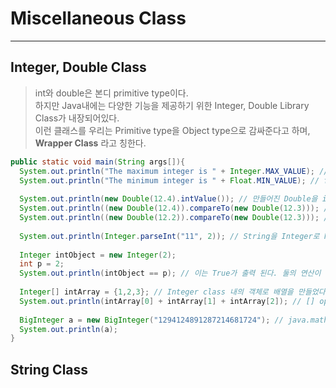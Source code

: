 # Miscellaneous Class
---
## Integer, Double Class
> int와 double은 본디 primitive type이다.  
> 하지만 Java내에는 다양한 기능을 제공하기 위한 Integer, Double Library Class가 내장되어있다.  
> 이런 클래스를 우리는 Primitive type을 Object type으로 감싸준다고 하며, __Wrapper Class__ 라고 칭한다.  
```java
public static void main(String args[]){
  System.out.println("The maximum integer is " + Integer.MAX_VALUE); // int의 최대값이 출력된다.
  System.out.println("The minimum integer is " + Float.MIN_VALUE); // float의 최소값이 출력된다.
  
  System.out.println(new Double(12.4).intValue()); // 만들어진 Double을 int로 바꿔주는 typecasting method이다.
  System.out.println((new Double(12.4)).compareTo(new Double(12.3))); // Object > arguments의 경우 1 반환
  System.out.println((new Double(12.2)).compareTo(new Double(12.3))); // Object < arguments의 경우 -1 반환, 같으면 0을 반환한다.
  
  System.out.println(Integer.parseInt("11", 2)); // String을 Integer로 Parsing 해주는 method이다. 옆의 예제는 11을 2진수로 parsing, 즉 3이 출력된다.
  
  Integer intObject = new Integer(2);
  int p = 2;
  System.out.println(intObject == p); // 이는 True가 출력 된다. 둘의 연산이
  
  Integer[] intArray = {1,2,3}; // Integer class 내의 객체로 배열을 만들었다.
  System.out.println(intArray[0] + intArray[1] + intArray[2]); // [] operator로 참조한 intArray의 return 값은 int이므로 산술연산이 가능하다.
  
  BigInteger a = new BigInteger("1294124891287214681724"); // java.math.* Library를 import하면 BigInteger Class가 사용이 가능하다. 이는 int의 MAXVALUE보다 큰 값을 저장할 수 있다.
  System.out.println(a);
}
```

## String Class
